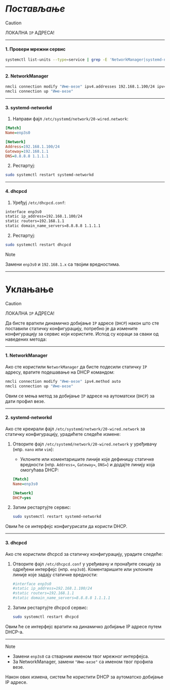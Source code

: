 # *Постављање*

> [!CAUTION]
> ЛОКАЛНА `IP` АДРЕСА!

---

#### **1. Провери мрежни сервис**

```bash
systemctl list-units --type=service | grep -E 'NetworkManager|systemd-networkd|dhcpcd'
```

---

#### **2. NetworkManager**

```bash
nmcli connection modify "Име-везе" ipv4.addresses 192.168.1.100/24 ipv4.gateway 192.168.1.1 ipv4.dns "8.8.8.8,1.1.1.1" ipv4.method manual
nmcli connection up "Име-везе"
```

---

#### **3. systemd-networkd**

1. Направи фајл `/etc/systemd/network/20-wired.network`:

```ini
[Match]
Name=enp3s0

[Network]
Address=192.168.1.100/24
Gateway=192.168.1.1
DNS=8.8.8.8 1.1.1.1
```

2. Рестартуј:

```bash
sudo systemctl restart systemd-networkd
```

---

#### **4. dhcpcd**

1. Уређуј `/etc/dhcpcd.conf`:

```bash
interface enp3s0
static ip_address=192.168.1.100/24
static routers=192.168.1.1
static domain_name_servers=8.8.8.8 1.1.1.1
```

2. Рестартуј:

```bash
sudo systemctl restart dhcpcd
```

> [!NOTE]
> Замени `enp3s0` и `192.168.1.x` са твојим вредностима.

---

# Уклањање

> [!CAUTION]
> ЛОКАЛНА `IP` АДРЕСА!

Да бисте вратили динамичко добијање `IP` адресе (`DHCP`) након што сте поставили статичку конфигурацију, потребно је да измените конфигурацију за сервис који користите. Испод су кораци за сваки од наведених метода:

---

#### **1. NetworkManager**

Ако сте користили `NetworkManager` да бисте подесили статичку `IP` адресу, вратите подешавање на DHCP командом:

```bash
nmcli connection modify "Име-везе" ipv4.method auto
nmcli connection up "Име-везе"
```

Овим се мења метод за добијање `IP` адресе на аутоматски (`DHCP`) за дати профил везе.

---

#### **2. systemd-networkd**

Ако сте креирали фајл `/etc/systemd/network/20-wired.network` за статичку конфигурацију, урадићете следеће измене:

1. Отворите фајл `/etc/systemd/network/20-wired.network` у уређивачу (нпр. `nano` или `vim`):

   - Уклоните или коментаришите линије које дефинишу статичке вредности (нпр. `Address=`, `Gateway=`, `DNS=`) и додајте линију која омогућава DHCP:

   ```ini
   [Match]
   Name=enp3s0

   [Network]
   DHCP=yes
   ```

2. Затим рестартујте сервис:

   ```bash
   sudo systemctl restart systemd-networkd
   ```

Овим ће се интерфејс конфигурисати да користи DHCP.

---

#### **3. dhcpcd**

Ако сте користили dhcpcd за статичку конфигурацију, урадите следеће:

1. Отворите фајл `/etc/dhcpcd.conf` у уређивачу и пронађите секцију за одређени интерфејс (нпр. `enp3s0`). Коментаришите или уклоните линије које задају статичке вредности:

   ```bash
   #interface enp3s0
   #static ip_address=192.168.1.100/24
   #static routers=192.168.1.1
   #static domain_name_servers=8.8.8.8 1.1.1.1
   ```

2. Затим рестартујте dhcpcd сервис:

   ```bash
   sudo systemctl restart dhcpcd
   ```

Овим ће се интерфејс вратити на динамичко добијање IP адресе путем DHCP-а.

---

> [!NOTE]
>
> - Замени `enp3s0` са стварним именом твог мрежног интерфејса.
> - За NetworkManager, замени `"Име-везе"` са именом твог профила везе.
>
> Након ових измена, систем ће користити DHCP за аутоматско добијање IP адресе.

